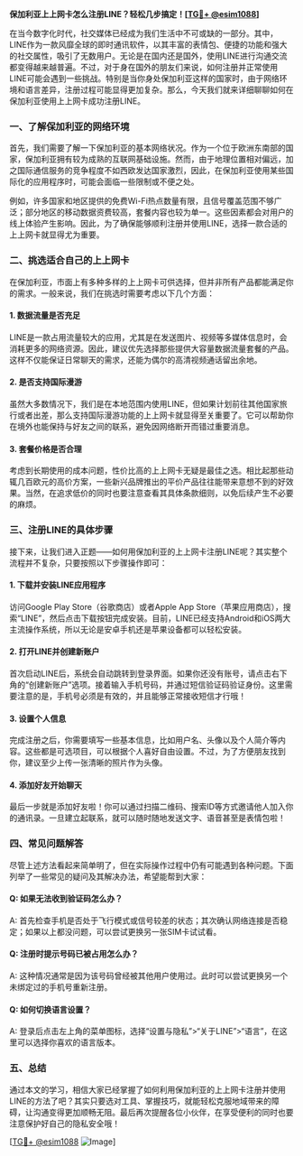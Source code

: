 **保加利亚上上网卡怎么注册LINE？轻松几步搞定！[[TG💪+ @esim1088](https://t.me/s/esim1088)]**

在当今数字化时代，社交媒体已经成为我们生活中不可或缺的一部分。其中，LINE作为一款风靡全球的即时通讯软件，以其丰富的表情包、便捷的功能和强大的社交属性，吸引了无数用户。无论是在国内还是国外，使用LINE进行沟通交流都变得越来越普遍。不过，对于身在国外的朋友们来说，如何注册并正常使用LINE可能会遇到一些挑战。特别是当你身处保加利亚这样的国家时，由于网络环境和语言差异，注册过程可能显得更加复杂。那么，今天我们就来详细聊聊如何在保加利亚使用上上网卡成功注册LINE。

### 一、了解保加利亚的网络环境

首先，我们需要了解一下保加利亚的基本网络状况。作为一个位于欧洲东南部的国家，保加利亚拥有较为成熟的互联网基础设施。然而，由于地理位置相对偏远，加之国际通信服务的竞争程度不如西欧发达国家激烈，因此，在保加利亚使用某些国际化的应用程序时，可能会面临一些限制或不便之处。

例如，许多国家和地区提供的免费Wi-Fi热点数量有限，且信号覆盖范围不够广泛；部分地区的移动数据资费较高，套餐内容也较为单一。这些因素都会对用户的线上体验产生影响。因此，为了确保能够顺利注册并使用LINE，选择一款合适的上上网卡就显得尤为重要。

### 二、挑选适合自己的上上网卡

在保加利亚，市面上有多种多样的上上网卡可供选择，但并非所有产品都能满足你的需求。一般来说，我们在挑选时需要考虑以下几个方面：

#### 1. 数据流量是否充足
LINE是一款占用流量较大的应用，尤其是在发送图片、视频等多媒体信息时，会消耗更多的网络资源。因此，建议优先选择那些提供大容量数据流量套餐的产品。这样不仅能保证日常聊天的需求，还能为偶尔的高清视频通话留出余地。

#### 2. 是否支持国际漫游
虽然大多数情况下，我们是在本地范围内使用LINE，但如果计划前往其他国家旅行或者出差，那么支持国际漫游功能的上上网卡就显得至关重要了。它可以帮助你在境外也能保持与好友之间的联系，避免因网络断开而错过重要消息。

#### 3. 套餐价格是否合理
考虑到长期使用的成本问题，性价比高的上上网卡无疑是最佳之选。相比起那些动辄几百欧元的高价方案，一些新兴品牌推出的平价产品往往能带来意想不到的好效果。当然，在追求低价的同时也要注意查看其具体条款细则，以免后续产生不必要的麻烦。

### 三、注册LINE的具体步骤

接下来，让我们进入正题——如何用保加利亚的上上网卡注册LINE呢？其实整个流程并不复杂，只要按照以下步骤操作即可：

#### 1. 下载并安装LINE应用程序
访问Google Play Store（谷歌商店）或者Apple App Store（苹果应用商店），搜索“LINE”，然后点击下载按钮完成安装。目前，LINE已经支持Android和iOS两大主流操作系统，所以无论是安卓手机还是苹果设备都可以轻松安装。

#### 2. 打开LINE并创建新账户
首次启动LINE后，系统会自动跳转到登录界面。如果你还没有账号，请点击右下角的“创建新账户”选项。接着输入手机号码，并通过短信验证码验证身份。这里需要注意的是，手机号必须是有效的，并且能够正常接收短信才行哦！

#### 3. 设置个人信息
完成注册之后，你需要填写一些基本信息，比如用户名、头像以及个人简介等内容。这些都是可选项目，可以根据个人喜好自由设置。不过，为了方便朋友找到你，建议至少上传一张清晰的照片作为头像。

#### 4. 添加好友开始聊天
最后一步就是添加好友啦！你可以通过扫描二维码、搜索ID等方式邀请他人加入你的通讯录。一旦建立起联系，就可以随时随地发送文字、语音甚至是表情包啦！

### 四、常见问题解答

尽管上述方法看起来简单明了，但在实际操作过程中仍有可能遇到各种问题。下面列举了一些常见的疑问及其解决办法，希望能帮到大家：

#### Q: 如果无法收到验证码怎么办？
A: 首先检查手机是否处于飞行模式或信号较差的状态；其次确认网络连接是否稳定；如果以上都没问题，可以尝试更换另一张SIM卡试试看。

#### Q: 注册时提示号码已被占用怎么办？
A: 这种情况通常是因为该号码曾经被其他用户使用过。此时可以尝试更换另一个未绑定过的手机号重新注册。

#### Q: 如何切换语言设置？
A: 登录后点击左上角的菜单图标，选择“设置与隐私”>“关于LINE”>“语言”，在这里可以选择你喜欢的语言版本。

### 五、总结

通过本文的学习，相信大家已经掌握了如何利用保加利亚的上上网卡注册并使用LINE的方法了吧？其实只要选对工具、掌握技巧，就能轻松克服地域带来的障碍，让沟通变得更加顺畅无阻。最后再次提醒各位小伙伴，在享受便利的同时也要注意保护好自己的隐私安全哦！

[[TG💪+ @esim1088](https://t.me/s/esim1088) ![Image](https://i.postimg.cc/4NQfJmqS/Snipaste-2025-05-13-00-14-12.png)]